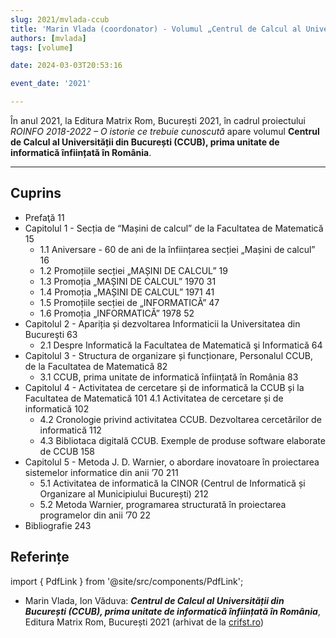 ```yaml
---
slug: 2021/mvlada-ccub
title: 'Marin Vlada (coordonator) - Volumul „Centrul de Calcul al Universității din București (CCUB), prima unitate de informatică înființată în România”'
authors: [mvlada]
tags: [volume]

date: 2024-03-03T20:53:16

event_date: '2021'

---
```


În anul 2021, la Editura Matrix Rom, București 2021, în cadrul proiectului _ROINFO 2018-2022 – O istorie ce trebuie cunoscută_ apare volumul **Centrul de Calcul al Universității din București (CCUB), prima unitate de informatică înființată în România**.

<!-- truncate -->

---

## Cuprins

- Prefaţă 11
- Capitolul 1 - Secția de “Mașini de calcul” de la Facultatea de Matematică 15
  - 1.1 Aniversare - 60 de ani de la înființarea secției „Mașini de calcul”  16
  - 1.2 Promoțiile secției „MAȘINI DE CALCUL”  19
  - 1.3 Promoția „MAȘINI DE CALCUL” 1970 31
  - 1.4 Promoția „MAȘINI DE CALCUL” 1971  41
  - 1.5 Promoțiile secției de „INFORMATICĂ”  47
  - 1.6 Promoția „INFORMATICĂ” 1978  52
- Capitolul 2 - Apariția și dezvoltarea Informaticii la Universitatea din Bucureşti  63
  - 2.1 Despre Informatică la Facultatea de Matematică şi Informatică  64
- Capitolul 3 - Structura de organizare și funcționare, Personalul CCUB, de la Facultatea de Matematică  82
  - 3.1 CCUB, prima unitate de informatică înființată în România  83
- Capitolul 4 - Activitatea de cercetare și de informatică la CCUB și la Facultatea de Matematică  101 4.1 Activitatea de cercetare și de informatică  102
  - 4.2 Cronologie privind activitatea CCUB. Dezvoltarea cercetărilor de informatică  112
  - 4.3 Bibliotaca digitală CCUB. Exemple de produse software elaborate de CCUB  158
- Capitolul 5 - Metoda J. D. Warnier, o abordare inovatoare în proiectarea sistemelor informatice din anii ’70  211
  - 5.1 Activitatea de informatică la CINOR (Centrul de Informatică și Organizare al Municipiului București)  212
  - 5.2 Metoda Warnier, programarea structurată în proiectarea programelor
  din anii ’70  22
- Bibliografie  243

## Referințe

import { PdfLink } from '@site/src/components/PdfLink';

- Marin Vlada, Ion Văduva: _**Centrul de Calcul al Universității din București (CCUB), prima unitate de informatică înființată în România**_, Editura Matrix Rom, București 2021 (arhivat de la [crifst.ro](https://www.crifst.ro/carte/o-istorie-ce-trebuie-cunoscuta-centrul-de-calcul-al-universitatii-din-bucuresti-ccub-prima-unitate-de-informatica-infiintata-in-romania/)) <PdfLink href="https://github.com/cronica-it/arhiva/releases/download/2021/mvlada-ccub-prima-unitate-de-informatica.pdf"/>
